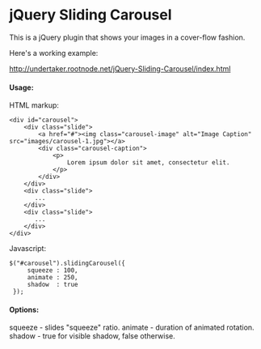 # jQuery Sliding Carousel

This is a jQuery plugin that shows your images in a cover-flow fashion.

Here's a working example:

http://undertaker.rootnode.net/jQuery-Sliding-Carousel/index.html

#### Usage:

HTML markup:

```
<div id="carousel">
    <div class="slide">
        <a href="#"><img class="carousel-image" alt="Image Caption" src="images/carousel-1.jpg"></a>
        <div class="carousel-caption">
            <p>
                Lorem ipsum dolor sit amet, consectetur elit.
            </p>
        </div>
    </div>
    <div class="slide">
       ...
    </div>
    <div class="slide">
       ...
    </div>
</div>
```

Javascript:

```
$("#carousel").slidingCarousel({
     squeeze : 100,
     animate : 250,
     shadow  : true
 });
```

#### Options:

 squeeze - slides "squeeze" ratio.
 animate - duration of animated rotation.
 shadow  - true for visible shadow, false otherwise.